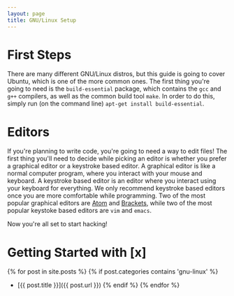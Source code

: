 ```yaml
---
layout: page
title: GNU/Linux Setup
---
```


# First Steps
There are many different GNU/Linux distros, but this guide is going to cover Ubuntu, which is one of the more common ones. The first thing you're going to need is the `build-essential` package, which contains the `gcc` and `g++` compilers, as well as the common build tool `make`. In order to do this, simply run (on the command line) `apt-get install build-essential`.   

# Editors
If you're planning to write code, you're going to need a way to edit files! The first thing you'll need to decide while picking an editor is whether you prefer a graphical editor or a keystroke based editor. A graphical editor is like a normal computer program, where you interact with your mouse and keyboard. A keystroke based editor is an editor where you interact using your keyboard for everything. We only recommend keystroke based editors once you are more comfortable while programming. Two of the most popular graphical editors are [Atom](https://atom.io) and [Brackets](https://brackets.io), while two of the most popular keystoke based editors are `vim` and `emacs`.

Now you're all set to start hacking!

# Getting Started with [x]
<p></p>

{% for post in site.posts %}
    {% if post.categories contains 'gnu-linux' %}
* [{{ post.title }}]({{ post.url }})
    {% endif %}
{% endfor %}
